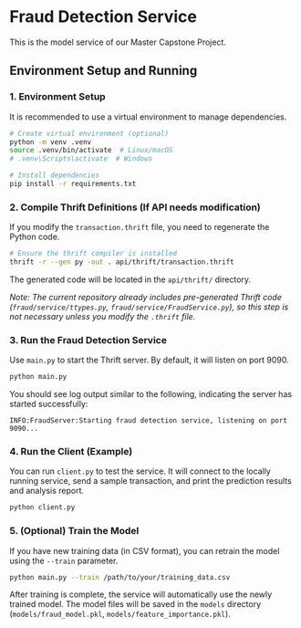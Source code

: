 # Fraud Detection Service

This is the model service of our Master Capstone Project.

## Environment Setup and Running

### 1. Environment Setup

It is recommended to use a virtual environment to manage dependencies.

```bash
# Create virtual environment (optional)
python -m venv .venv
source .venv/bin/activate  # Linux/macOS
# .venv\Scripts\activate  # Windows

# Install dependencies
pip install -r requirements.txt
```

### 2. Compile Thrift Definitions (If API needs modification)

If you modify the `transaction.thrift` file, you need to regenerate the Python code.

```bash
# Ensure the thrift compiler is installed
thrift -r --gen py -out . api/thrift/transaction.thrift
```

The generated code will be located in the `api/thrift/` directory.

*Note: The current repository already includes pre-generated Thrift code (`fraud/service/ttypes.py`, `fraud/service/FraudService.py`), so this step is not necessary unless you modify the `.thrift` file.*

### 3. Run the Fraud Detection Service

Use `main.py` to start the Thrift server. By default, it will listen on port 9090.

```bash
python main.py
```

You should see log output similar to the following, indicating the server has started successfully:

```
INFO:FraudServer:Starting fraud detection service, listening on port 9090...
```

### 4. Run the Client (Example)

You can run `client.py` to test the service. It will connect to the locally running service, send a sample transaction, and print the prediction results and analysis report.

```bash
python client.py
```

### 5. (Optional) Train the Model

If you have new training data (in CSV format), you can retrain the model using the `--train` parameter.

```bash
python main.py --train /path/to/your/training_data.csv
```

After training is complete, the service will automatically use the newly trained model. The model files will be saved in the `models` directory (`models/fraud_model.pkl`, `models/feature_importance.pkl`).
